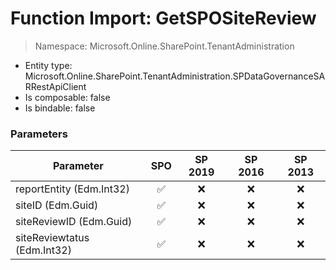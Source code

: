 # Function Import: GetSPOSiteReview

> Namespace: Microsoft.Online.SharePoint.TenantAdministration

- Entity type: Microsoft.Online.SharePoint.TenantAdministration.SPDataGovernanceSARRestApiClient
- Is composable: false
- Is bindable: false

### Parameters

Parameter | SPO | SP 2019 | SP 2016 | SP 2013
----------|:---:|:-------:|:-------:|:-------:
reportEntity (Edm.Int32) | ✅ | ❌ | ❌ | ❌
siteID (Edm.Guid) | ✅ | ❌ | ❌ | ❌
siteReviewID (Edm.Guid) | ✅ | ❌ | ❌ | ❌
siteReviewtatus (Edm.Int32) | ✅ | ❌ | ❌ | ❌